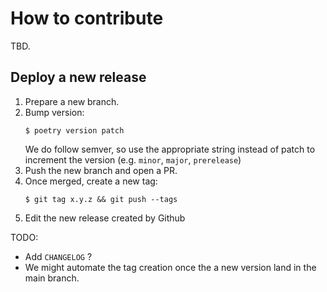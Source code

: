 # How to contribute

TBD.

## Deploy a new release

1. Prepare a new branch.
2. Bump version:
   ```console
   $ poetry version patch
   ```
   We do follow semver, so use the appropriate string instead of patch to increment the version (e.g. `minor`, `major`, `prerelease`)
3. Push the new branch and open a PR.
4. Once merged, create a new tag:
   ```console
   $ git tag x.y.z && git push --tags
   ```
5. Edit the new release created by Github

TODO:

- Add `CHANGELOG` ?
- We might automate the tag creation once the a new version land in the main branch.
